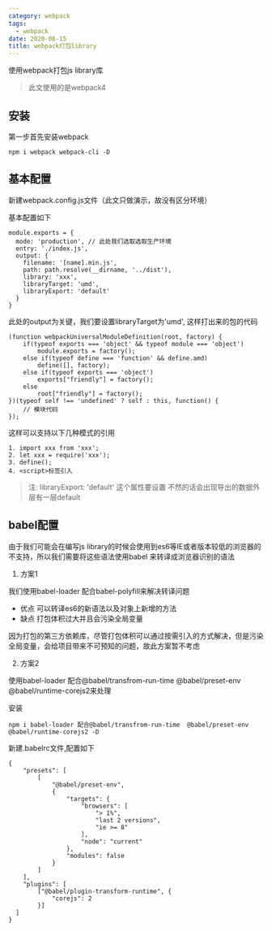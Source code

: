 ```yaml
---
category: webpack
tags:
  - webpack
date: 2020-06-15
title: webpack打包library
---
```


使用webpack打包js library库
<!-- more -->

> 此文使用的是webpack4 

## 安装
第一步首先安装webpack

```
npm i webpack webpack-cli -D
```

## 基本配置

新建webpack.config.js文件（此文只做演示，故没有区分环境）

基本配置如下

```
module.exports = {
  mode: 'production', // 此处我们选取选取生产环境
  entry: './index.js',
  output: {
    filename: '[name].min.js',
    path: path.resolve(__dirname, '../dist'),
    library: 'xxx',
    libraryTarget: 'umd',
    libraryExport: 'default'
  }
}
```

此处的output为关键，我们要设置libraryTarget为'umd', 这样打出来的包的代码

```
(function webpackUniversalModuleDefinition(root, factory) {
	if(typeof exports === 'object' && typeof module === 'object')
		module.exports = factory();
	else if(typeof define === 'function' && define.amd)
		define([], factory);
	else if(typeof exports === 'object')
		exports["friendly"] = factory();
	else
		root["friendly"] = factory();
})(typeof self !== 'undefined' ? self : this, function() {
	// 模块代码
});
```
这样可以支持以下几种模式的引用

```
1. import xxx from 'xxx';
2. let xxx = require('xxx');
3. define();
4. <script>标签引入
```

> 注: libraryExport: 'default' 这个属性要设置 不然的话会出现导出的数据外层有一层default


## babel配置

由于我们可能会在编写js library的时候会使用到es6等IE或者版本较低的浏览器的不支持，所以我们需要将这些语法使用babel 来转译成浏览器识别的语法

1. 方案1

我们使用babel-loader 配合babel-polyfill来解决转译问题

* 优点 可以转译es6的新语法以及对象上新增的方法
* 缺点 打包体积过大并且会污染全局变量

因为打包的第三方依赖库，尽管打包体积可以通过按需引入的方式解决，但是污染全局变量，会给项目带来不可预知的问题，故此方案暂不考虑

2. 方案2

使用babel-loader 配合@babel/transfrom-run-time  @babel/preset-env @babel/runtime-corejs2来处理

安装
```
npm i babel-loader 配合@babel/transfrom-run-time  @babel/preset-env @babel/runtime-corejs2 -D
```

新建.babelrc文件,配置如下

```
{
	"presets": [
		[
			"@babel/preset-env",
			{
				"targets": {
					"browsers": [
						"> 1%",
						"last 2 versions",
						"ie >= 8"
					],
					"node": "current"
				},
				"modules": false
			}
		]
	],
	"plugins": [
		["@babel/plugin-transform-runtime", {
			"corejs": 2
		}]
  ]
}

```